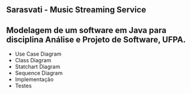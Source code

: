 Sarasvati - Music Streaming Service
----------------
## Modelagem de um software em Java para disciplina Análise e Projeto de Software, UFPA. 
* Use Case Diagram
* Class Diagram
* Statchart Diagram
* Sequence Diagram
* Implementação
* Testes

